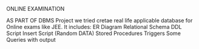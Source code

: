 ONLINE EXAMINATION

AS PART OF DBMS Project we tried cretae real life applicable database for Online exams like JEE.
It includes:
ER Diagram
Relational Schema
DDL Script
Insert Script (Random DATA)
Stored Procedures
Triggers
Some Queries with output
